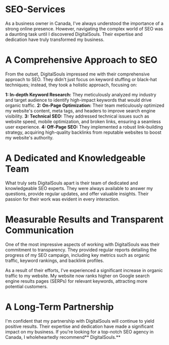 # SEO-Services

As a business owner in Canada, I've always understood the importance of a strong online presence. However, navigating the complex world of SEO was a daunting task until I discovered DigitalSouls. Their expertise and dedication have truly transformed my business.

# A Comprehensive Approach to SEO

From the outset, DigitalSouls impressed me with their comprehensive approach to SEO. They didn't just focus on keyword stuffing or black-hat techniques; instead, they took a holistic approach, focusing on:

**1: In-depth Keyword Research:** They meticulously analyzed my industry and target audience to identify high-impact keywords that would drive organic traffic.
**2: On-Page Optimization:** Their team meticulously optimized my website's content, meta tags, and headers to improve search engine visibility.
**3: Technical SEO:** They addressed technical issues such as website speed, mobile optimization, and broken links, ensuring a seamless user experience.
**4: Off-Page SEO:** They implemented a robust link-building strategy, acquiring high-quality backlinks from reputable websites to boost my website's authority.

# A Dedicated and Knowledgeable Team

What truly sets DigitalSouls apart is their team of dedicated and knowledgeable SEO experts. They were always available to answer my questions, provide regular updates, and offer valuable insights. Their passion for their work was evident in every interaction.

# Measurable Results and Transparent Communication

One of the most impressive aspects of working with DigitalSouls was their commitment to transparency. They provided regular reports detailing the progress of my SEO campaign, including key metrics such as organic traffic, keyword rankings, and backlink profiles.

As a result of their efforts, I've experienced a significant increase in organic traffic to my website. My website now ranks higher on Google search engine results pages (SERPs) for relevant keywords, attracting more potential customers.

# A Long-Term Partnership

I'm confident that my partnership with DigitalSouls will continue to yield positive results. Their expertise and dedication have made a significant impact on my business. If you're looking for a top-notch SEO agency in Canada, I wholeheartedly recommend** DigitalSouls.**
